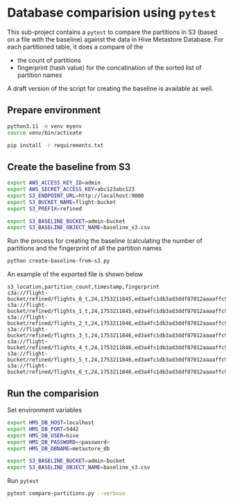 # Database comparision using `pytest`

This sub-project contains a `pytest` to compare the partitions in S3 (based on a file with the baseline) against the data in Hive Metastore Database. For each partitioned table, it does a compare of the 

 * the count of partitions 
 * fingerprint (hash value) for the concatination of the sorted list of partition names

A draft version of the script for creating the baseline is available as well.

## Prepare environment

```bash
python3.11 -m venv myenv
source venv/bin/activate

pip install -r requirements.txt
```

## Create the baseline from S3

```bash
export AWS_ACCESS_KEY_ID=admin
export AWS_SECRET_ACCESS_KEY=abc123abc123
export S3_ENDPOINT_URL=http://localhost:9000
export S3_BUCKET_NAME=flight-bucket
export S3_PREFIX=refined

export S3_BASELINE_BUCKET=admin-bucket
export S3_BASELINE_OBJECT_NAME=baseline_s3.csv
```

Run the process for creating the baseline (calculating the number of partitions and the fingerprint of all the partition names

```bash
python create-baseline-from-s3.py
```

An example of the exported file is shown below

```csv
s3_location,partition_count,timestamp,fingerprint
s3a://flight-bucket/refined/flights_0_t,24,1753211845,ed3a4fc1db3ad3ddf87012aaaaffc9fad61672bc6f9cf11365d466fa8f50d03d
s3a://flight-bucket/refined/flights_1_t,24,1753211845,ed3a4fc1db3ad3ddf87012aaaaffc9fad61672bc6f9cf11365d466fa8f50d03d
s3a://flight-bucket/refined/flights_2_t,24,1753211846,ed3a4fc1db3ad3ddf87012aaaaffc9fad61672bc6f9cf11365d466fa8f50d03d
s3a://flight-bucket/refined/flights_3_t,24,1753211846,ed3a4fc1db3ad3ddf87012aaaaffc9fad61672bc6f9cf11365d466fa8f50d03d
s3a://flight-bucket/refined/flights_4_t,24,1753211846,ed3a4fc1db3ad3ddf87012aaaaffc9fad61672bc6f9cf11365d466fa8f50d03d
s3a://flight-bucket/refined/flights_5_t,24,1753211846,ed3a4fc1db3ad3ddf87012aaaaffc9fad61672bc6f9cf11365d466fa8f50d03d
s3a://flight-bucket/refined/flights_6_t,24,1753211846,ed3a4fc1db3ad3ddf87012aaaaffc9fad61672bc6f9cf11365d466fa8f50d03d
```

## Run the comparision

Set environment variables

```bash
export HMS_DB_HOST=localhost
export HMS_DB_PORT=5442
export HMS_DB_USER=hive
export HMS_DB_PASSWORD=<password>
export HMS_DB_DBNAME=metastore_db

export S3_BASELINE_BUCKET=admin-bucket
export S3_BASELINE_OBJECT_NAME=baseline_s3.csv
```

Run `pytest`

```bash
pytest compare-partitions.py --verbose
```